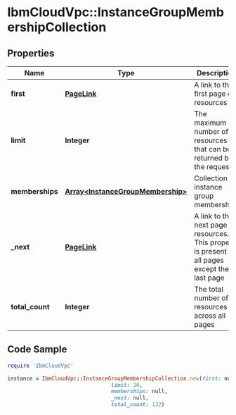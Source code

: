 # IbmCloudVpc::InstanceGroupMembershipCollection

## Properties

Name | Type | Description | Notes
------------ | ------------- | ------------- | -------------
**first** | [**PageLink**](PageLink.md) | A link to the first page of resources | 
**limit** | **Integer** | The maximum number of resources that can be returned by the request | 
**memberships** | [**Array&lt;InstanceGroupMembership&gt;**](InstanceGroupMembership.md) | Collection of instance group memberships | 
**_next** | [**PageLink**](PageLink.md) | A link to the next page of resources. This property is present for all pages except the last page | [optional] 
**total_count** | **Integer** | The total number of resources across all pages | 

## Code Sample

```ruby
require 'IbmCloudVpc'

instance = IbmCloudVpc::InstanceGroupMembershipCollection.new(first: null,
                                 limit: 20,
                                 memberships: null,
                                 _next: null,
                                 total_count: 132)
```


